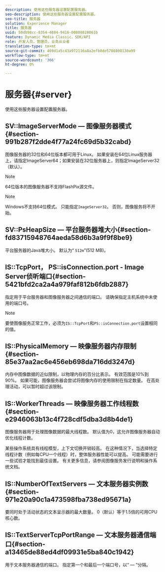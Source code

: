 ```yaml
---
description: 使用这些服务器设置配置服务器。
seo-description: 使用这些服务器设置配置服务器。
seo-title: 服务器
solution: Experience Manager
title: 服务器
uuid: 50db98cc-8354-4884-9416-00808828061b
feature: Dynamic Media Classic，SDK/API
role: 开发人员，管理员，业务从业者
translation-type: tm+mt
source-git-commit: 469d1a5c43a972116a8a2efb0de5708800130a99
workflow-type: tm+mt
source-wordcount: '366'
ht-degree: 0%

---
```



# 服务器{#server}

使用这些服务器设置配置服务器。

## SV::ImageServerMode — 图像服务器模式{#section-991b287f2dde4f77a24fc69d5b32cabd}

图像服务器的32位和64位版本都可用于Linux。 如果安装在64位Linux服务器上，请指定ImageServer64；如果安装在32位服务器上，则指定ImageServer32（默认）。

>[!NOTE]
>
>64位版本的图像服务器不支持FlashPix源文件。

>[!NOTE]
>
>Windows不支持64位模式。 只能指定`ImageServer32`。 否则，图像服务将不开始。

## SV::PsHeapSize — 平台服务器堆大小{#section-fd83715948764aeda58d6b3a9f9f8be9}

平台服务器的Java堆大小。 默认为“ `512m`”(512 MB)。

## IS::TcpPort， PS::isConnection.port - Image Server侦听端口{#section-5421bfd2ca2a4a979faf812b6fdb2887}

指定用于平台服务器和图像服务器之间通信的端口。 请确保指定主机系统中未使用的端口号。

>[!NOTE]
>
>要使图像服务正常工作，必须为`IS::TcpPort`和`PS::isConnection.port`设置相同的值。

## IS::PhysicalMemory — 映像服务器内存限制{#section-85e37aa2ac6e456eb698da716dd3247d}

内存中图像数据的近似限制，以物理内存的百分比表示。 有效范围是10%到90%。 如果可能，图像服务器会尝试将图像内存的使用限制在指定数量。 在高处理活动，可以暂时超过该限制。

## IS::WorkerThreads — 映像服务器工作线程数{#section-e2946063b13c4f728cdf5dba3d8b4de1}

图像服务器用于处理图像数据的最大线程数。 默认值为0，这允许图像服务器自动优化线程计数。

某些操作系统具有线程模型，上下文切换开销较高。 在这种情况下，当选择特定线程计数（例如每CPU一个线程）时，整体服务器性能可以提高。 可能需要进行一些试验才能找到最佳设置。 有关更多信息，请参阅图像服务发行说明和操作系统文档。

## IS::NumberOfTextServers — 文本服务器实例数{#section-971e20a90c1a473598fba738ed95671a}

要同时处于活动状态的文本呈示器的最大数量。 0（默认）等于1.5倍的可用CPU核心数。

## IS::TextServerTcpPortRange — 文本服务器通信端口{#section-a13465de88ed4df09931e5ba840c1942}

用于文本服务器通信的端口。 指定第一个和最后一个端口号，以“ — ”分隔。
